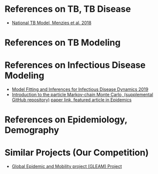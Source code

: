 # References on TB, TB Disease
- [National TB Model, Menzies et al. 2018](https://academic.oup.com/aje/article/187/9/2011/4995883/)

# References on TB Modeling

# References on Infectious Disease Modeling

- [Model Fitting and Inferences for Infectious Disease Dynamics 2019](http://sbfnk.github.io/mfiidd/index.html)
- [Introduction to the particle Markov-chain Monte Carlo, (supplemental GitHub repository)](https://github.com/akira-endo/Intro-PMCMC) [paper link, featured article in Epidemics](https://www.clinicalkey.com/#!/content/playContent/1-s2.0-S1755436519300301)

# References on Epidemiology, Demography

# Similar Projects (Our Competition)

- [Global Epidemic and Mobility project (GLEAM) Project](https://www.gleamproject.org/)
